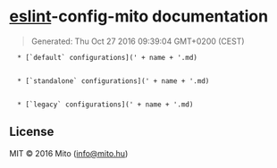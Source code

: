 
# [eslint](http://eslint.org)-config-mito documentation
> Generated: Thu Oct 27 2016 09:39:04 GMT+0200 (CEST)


      * [`default` configurations](' + name + '.md)

    
      * [`standalone` configurations](' + name + '.md)

    
      * [`legacy` configurations](' + name + '.md)

    
## License
MIT © 2016 Mito (info@mito.hu)
